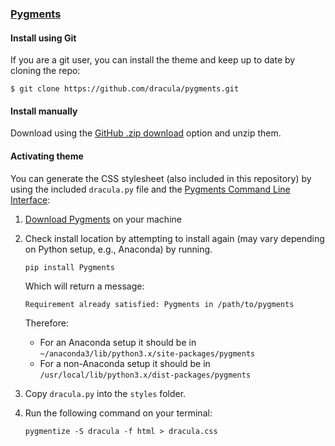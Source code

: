 ### [Pygments](http://pygments.org/)

#### Install using Git

If you are a git user, you can install the theme and keep up to date by cloning the repo:

    $ git clone https://github.com/dracula/pygments.git

#### Install manually

Download using the [GitHub .zip download](https://github.com/dracula/pygments/archive/master.zip) option and unzip them.

#### Activating theme

You can generate the CSS stylesheet (also included in this repository) by using the included `dracula.py` file and the [Pygments Command Line Interface](http://pygments.org/docs/cmdline/):

1.  [Download Pygments](http://pygments.org/download/) on your machine
2.  Check install location by attempting to install again (may vary depending on Python setup, e.g., Anaconda) by running.

    ```shell
    pip install Pygments
    ```

    Which will return a message:

    ```
    Requirement already satisfied: Pygments in /path/to/pygments
    ```

    Therefore:

    - For an Anaconda setup it should be in `~/anaconda3/lib/python3.x/site-packages/pygments`
    - For a non-Anaconda setup it should be in `/usr/local/lib/python3.x/dist-packages/pygments`

3.  Copy `dracula.py` into the `styles` folder.


4.  Run the following command on your terminal:

    `pygmentize -S dracula -f html > dracula.css`
